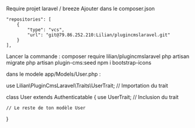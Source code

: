 Require projet laravel / breeze 
Ajouter dans le composer.json 

    "repositories": [
        {
            "type": "vcs",
            "url": "git@79.86.252.210:Lilian/plugincmslaravel.git"
        }
    ],

Lancer la commande : 
composer require lilian/plugincmslaravel
php artisan migrate
php artisan plugin-cms:seed
npm i bootstrap-icons

dans le modele app/Models/User.php : 

use Lilian\PluginCmsLaravel\Traits\UserTrait; // Importation du trait

class User extends Authenticatable
{
    use UserTrait; // Inclusion du trait

    // Le reste de ton modèle User
}